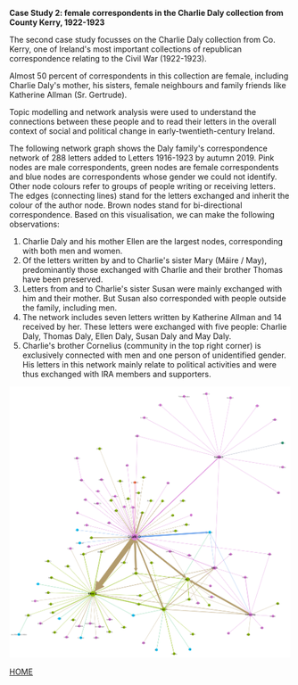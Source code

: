 **Case Study 2: female correspondents in the Charlie Daly collection from County Kerry, 1922-1923**

The second case study focusses on the Charlie Daly collection from Co. Kerry, one of Ireland's most important collections of republican correspondence relating to the Civil War (1922-1923).

Almost 50 percent of correspondents in this collection are female, including Charlie Daly's mother, his sisters, female neighbours and family friends like Katherine Allman (Sr. Gertrude).

Topic modelling and network analysis were used to understand the connections between these people and to read their letters in the overall context of social and political change in early-twentieth-century Ireland.

The following network graph shows the Daly family's correspondence network of 288 letters added to Letters 1916-1923 by autumn 2019. Pink nodes are male correspondents, green nodes are female correspondents and blue nodes are correspondents whose gender we could not identify. Other node colours refer to groups of people writing or receiving letters. The edges (connecting lines) stand for the letters exchanged and inherit the colour of the author node. Brown nodes stand for bi-directional correspondence. Based on this visualisation, we can make the following observations:

1. Charlie Daly and his mother Ellen are the largest nodes, corresponding with both men and women. 
1. Of the letters written by and to Charlie's sister Mary (Máire / May), predominantly those exchanged with Charlie and their brother Thomas have been preserved.
1. Letters from and to Charlie's sister Susan were mainly exchanged with him and their mother. But Susan also corresponded with people outside the family, including men.
1. The network includes seven letters written by Katherine Allman and 14 received by her. These letters were exchanged with five people: Charlie Daly, Thomas Daly, Ellen Daly, Susan Daly and May Daly.
1. Charlie's brother Cornelius (community in the top right corner) is exclusively connected with men and one person of unidentified gender. His letters in this network mainly relate to political activities and were thus exchanged with IRA members and supporters. 

 <img src="Daly_network_19May2020.png" alt="Daly family correspondence network of 288 letters added to Letters 1916-1923 by autumn 2019"> 

[HOME](https://monikabarget.github.io/FeministDH/)
